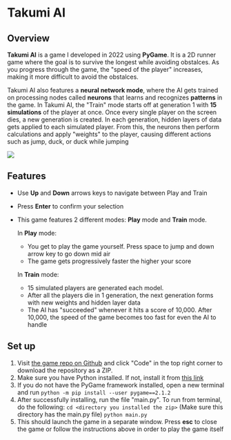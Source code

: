 
# Takumi AI

## Overview
**Takumi AI** is a game I developed in 2022 using **PyGame**. It is a 2D runner game where the goal is to survive the longest while avoiding obstalces. As you progress through the game, the "speed of the player" increases, making it more difficult to avoid the obstalces. 

Takumi AI also features a **neural network mode**, where the AI gets trained on processing nodes called **neurons** that learns and recognizes **patterns** in the game. In Takumi AI, the "Train" mode starts off at generation 1 with **15 simulations** of the player at once. Once every single player on the screen dies, a new generation is created. In each generation, hidden layers of data gets applied to each simulated player. From this, the neurons then perform calculations and apply "weights" to the player, causing different actions such as jump, duck, or duck while jumping

![](https://i.ibb.co/tCpkzsh/Screenshot-2023-05-04-005343.png)
## Features

 - Use **Up** and **Down** arrows keys to navigate between Play and Train
 - Press **Enter** to confirm your selection
 - This game features 2 different modes: **Play** mode and **Train** mode. 
   
   In **Play** mode:
   
    - You get to play the game yourself. Press space to jump and down arrow key to go down mid air
    - The game gets progressively faster the higher your score
   
   In **Train** mode:
   
    - 15 simulated players are generated each model.
    - After all the players die in 1 generation, the next generation forms with new weights and hidden layer data
    - The AI has "succeeded" whenever it hits a score of 10,000. After 10,000, the speed of the game becomes too fast for even the AI to handle

## Set up

 1. Visit [the game repo on Github](https://github.com/wxlkda/littlerunner) and click "Code" in the top right corner to download the repository as a ZIP.
 2. Make sure you have Python installed. If not, install it from [this link](https://www.python.org/downloads/)
 3. If you do not have the PyGame framework installed, open a new terminal and run `python -m pip install --user pygame==2.1.2`
 4. After successfully installing, run the file "main.py". To run from terminal, do the following:
		  `cd <directory you installed the zip>` (Make sure this directory has the main.py file)
		  `python main.py`
 5. This should launch the game in a separate window. Press **esc** to close the game or follow the instructions above in order to play the game itself
